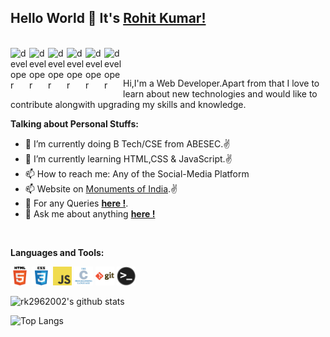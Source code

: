 ## Hello World 👋 It's [Rohit Kumar!](https://rk2962002.github.io/rk2962002/page1.html)

<br/>
<a href="https://github.com/rk2962002">
<img align="left" alt="developer" width="30px" src="https://cdn.jsdelivr.net/npm/simple-icons@v3/icons/github.svg" /></a>
<a href="https://www.facebook.com/profile.php?id=100040466752176">
<img align="left" alt="developer" width="30px" src="https://cdn.jsdelivr.net/npm/simple-icons@v3/icons/facebook.svg" /></a>
<a href="https://twitter.com/rk2962002">
<img align="left" alt="developer" width="30px" src="https://cdn.jsdelivr.net/npm/simple-icons@v3/icons/twitter.svg" /></a>
<a href="https://www.linkedin.com/in/rohit-kumar-28494415a/">
<img align="left" alt="developer" width="30px" src="https://cdn.jsdelivr.net/npm/simple-icons@v3/icons/linkedin.svg" /></a>
<a href="https://www.instagram.com/rk__rohitkumar/">
<img align="left" alt="developer" width="30px" src="https://cdn.jsdelivr.net/npm/simple-icons@v3/icons/instagram.svg" /></a>
<a href="https://api.whatsapp.com/send?phone=+919084950">
<img align="left" alt="developer" width="30px" src="https://cdn.jsdelivr.net/npm/simple-icons@v3/icons/whatsapp.svg" /></a>

<br />
<br />

Hi,I'm a Web Developer.Apart from that I love to learn about new technologies and would like to contribute alongwith upgrading my skills and knowledge.


**Talking about Personal Stuffs:**

- 🔭 I’m currently doing B Tech/CSE from ABESEC.✌
- 🌱 I’m currently learning HTML,CSS & JavaScript.✌
- 📫 How to reach me: Any of the Social-Media Platform 
- 📫 Website on [Monuments of India](https://rk2962002.github.io/monuments/monuments.html).✌
- 💬 For any Queries [**here !**]( mailto:r.k2962002@gmail.com).
- 💬 Ask me about anything [**here !**](https://github.com/rk2962002/rk2962002/issues)

<br />

**Languages and Tools:**

<code><img height="30" src="https://raw.githubusercontent.com/github/explore/80688e429a7d4ef2fca1e82350fe8e3517d3494d/topics/html/html.png"></code>
<code><img height="30" src="https://raw.githubusercontent.com/github/explore/80688e429a7d4ef2fca1e82350fe8e3517d3494d/topics/css/css.png"></code>
<code><img height="30" src="https://raw.githubusercontent.com/github/explore/80688e429a7d4ef2fca1e82350fe8e3517d3494d/topics/javascript/javascript.png"></code>
<code><img height="30" src="https://raw.githubusercontent.com/github/explore/80688e429a7d4ef2fca1e82350fe8e3517d3494d/topics/c/c.png"></code>
<code><img height="30" src="https://raw.githubusercontent.com/github/explore/80688e429a7d4ef2fca1e82350fe8e3517d3494d/topics/git/git.png"></code>
<code><img height="30" src="https://raw.githubusercontent.com/github/explore/80688e429a7d4ef2fca1e82350fe8e3517d3494d/topics/terminal/terminal.png"></code>

![rk2962002's github stats](https://github-readme-stats.vercel.app/api?username=rk2962002&show_icons=true&hide_border=true)

![Top Langs](https://github-readme-stats.vercel.app/api/top-langs/?username=rk2962002&layout=compact)
